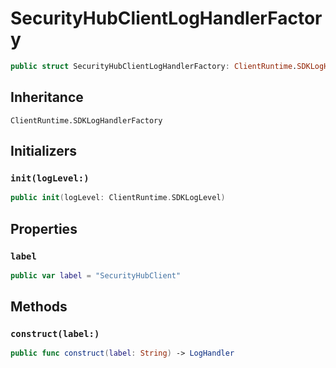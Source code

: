 # SecurityHubClientLogHandlerFactory

``` swift
public struct SecurityHubClientLogHandlerFactory: ClientRuntime.SDKLogHandlerFactory 
```

## Inheritance

`ClientRuntime.SDKLogHandlerFactory`

## Initializers

### `init(logLevel:)`

``` swift
public init(logLevel: ClientRuntime.SDKLogLevel) 
```

## Properties

### `label`

``` swift
public var label = "SecurityHubClient"
```

## Methods

### `construct(label:)`

``` swift
public func construct(label: String) -> LogHandler 
```
